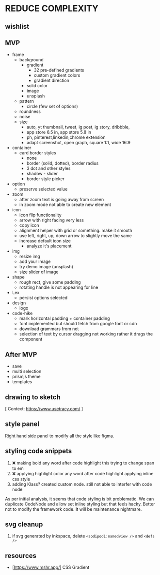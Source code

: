 # REDUCE COMPLEXITY

## wishlist

## MVP

- frame
  - background
    - gradient
      - 32 pre-defined gradients
      - custom gradient colors
      - gradient direction
    - solid color
    - image
    - unsplash
  - pattern
    - circle (few set of options)
  - roundness
  - noise
  - size
    - auto, yt thumbnail, tweet, ig post, ig story, dribbble,
    - app store 6.5 in, app store 5.8 in
    - ph, pinterest,linkedin,chrome extension
    - adapt screenshot, open graph, square 1:1, wide 16:9
- container
  - card border styles
    - none
    - border (solid, dotted), border radius
    - 3 dot and other styles
    - shadow - slider
    - border style picker
- option
  - preserve selected value
- zoom
  - after zoom text is going away from screen
  - in zoom mode not able to create new element
- icon
  - icon flip functionality
  - arrow with right facing very less
  - copy icon
  - alignment helper with grid or something. make it smooth
  - use left, right, up, down arrow to slightly move the same
  - increase default icon size
    - analyze it's placement
- img
  - resize img
  - add your image
  - try demo image (unsplash)
  - size slider of image
- shape
  - rough rect, give some padding
  - rotating handle is not appearing for line
- Lex
  - persist options selected
- design
  - logo
- code-hike
  - mark horizontal padding + container padding
  - font implemented but should fetch from google font or cdn
  - download grammars from net
  - selection of text by cursor dragging not working rather it drags the component

## After MVP

- save
- multi selection
- prismjs theme
- templates

## drawing to sketch

[ Context: https://www.usetracy.com/ ]

## style panel

Right hand side panel to modify all the style like figma.

## styling code snippets

1. ❌ making bold any word after code highlight
   this trying to change span to em
2. ❌ applying highlight color any word after code highlight
   applying inline css style
3. adding Klass?
   created custom node. still not able to interfer with code node

As per initial analysis, it seems that code styling is bit problematic.
We can duplicate CodeNode and allow set inline styling but that feels hacky.
Better not to modify the framework code. It will be maintenance nightmare.

## svg cleanup

1. if svg generated by inkspace, delete `<sodipodi:namedview />` and `<defs />`

## resources

- [https://www.mshr.app/] CSS Gradient
